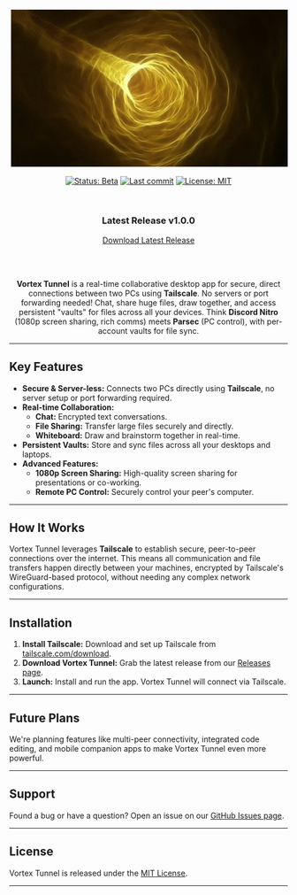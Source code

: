 <div align="center">

<br>

<img src="/Github/VortexTunnelLogo.png" alt="Vortex Tunnel Logo" width="600">

<br>

[![Status: Beta](https://img.shields.io/badge/Status-Beta-blue)](https://github.com/Starbug10/Vortex-Tunnel-V2/releases)
[![Last commit](https://img.shields.io/github/last-commit/Starbug10/Vortex-Tunnel-V2)](https://github.com/Starbug10/Vortex-Tunnel-V2/commits)
[![License: MIT](https://img.shields.io/badge/License-MIT%20-green)](https://github.com/Starbug10/Vortex-Tunnel-V2/blob/main/LICENSE)

<br>

### Latest Release v1.0.0 

<a href="https://github.com/Starbug10/Vortex-Tunnel-V2/releases/latest">
  Download Latest Release
</a>

<br><br>

**Vortex Tunnel** is a real-time collaborative desktop app for secure, direct connections between two PCs using **Tailscale**. No servers or port forwarding needed! Chat, share huge files, draw together, and access persistent "vaults" for files across all your devices. Think **Discord Nitro** (1080p screen sharing, rich comms) meets **Parsec** (PC control), with per-account vaults for file sync.

</div>

---

## Key Features

* **Secure & Server-less:** Connects two PCs directly using **Tailscale**, no server setup or port forwarding required.
* **Real-time Collaboration:**
    * **Chat:** Encrypted text conversations.
    * **File Sharing:** Transfer large files securely and directly.
    * **Whiteboard:** Draw and brainstorm together in real-time.
* **Persistent Vaults:** Store and sync files across all your desktops and laptops.
* **Advanced Features:**
    * **1080p Screen Sharing:** High-quality screen sharing for presentations or co-working.
    * **Remote PC Control:** Securely control your peer's computer.

---

## How It Works

Vortex Tunnel leverages **Tailscale** to establish secure, peer-to-peer connections over the internet. This means all communication and file transfers happen directly between your machines, encrypted by Tailscale's WireGuard-based protocol, without needing any complex network configurations.

---

## Installation

1.  **Install Tailscale:** Download and set up Tailscale from [tailscale.com/download](https://tailscale.com/download/).
2.  **Download Vortex Tunnel:** Grab the latest release from our [Releases page](https://github.com/Starbug10/Vortex-Tunnel-V2/releases).
3.  **Launch:** Install and run the app. Vortex Tunnel will connect via Tailscale.

---

## Future Plans

We're planning features like multi-peer connectivity, integrated code editing, and mobile companion apps to make Vortex Tunnel even more powerful.

---

## Support

Found a bug or have a question? Open an issue on our [GitHub Issues page](https://github.com/Starbug10/Vortex-Tunnel-V2/issues).

---

## License

Vortex Tunnel is released under the [MIT License](https://github.com/Starbug10/Vortex-Tunnel-V2/blob/main/LICENSE).

---
